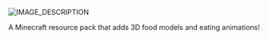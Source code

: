 ![IMAGE_DESCRIPTION](https://cdn.modrinth.com/data/cached_images/b1590a148885b8c3ac0fe3b09e528bf30139c8c2.png)

A Minecraft resource pack that adds 3D food models and eating animations!
